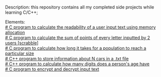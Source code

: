 Description: 
this repository contains all my completed side projects while learning C/C++;

Elements: <br />
[# C program to calculate the readability of a user input text using memory allocation](https://github.com/ksb7/side_miniprojects/blob/main/1.c) <br />
[# C program to  calculate the sum of points of every letter inputted by 2 users [scrabble]](https://github.com/ksb7/side_miniprojects/blob/main/2.c) <br />
[# C program to calculate how long it takes for a population to reach a particular size](https://github.com/ksb7/side_miniprojects/blob/main/3.c)<br />
[# C++ program to store information about N cars in a .txt file](https://github.com/ksb7/side_miniprojects/blob/main/4.c%2B%2B) <br />
[# C++ program to calculate how many digits does a person's age have](https://github.com/ksb7/side_miniprojects/blob/main/5.c%2B%2B) <br />
[# C program to encrypt and decrypt input text](https://github.com/ksb7/side_miniprojects/blob/main/6.c)
